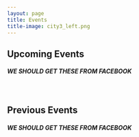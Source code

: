 ```yaml
---
layout: page
title: Events
title-image: city3_left.png
---
```

<div class="hero-body">
    <div class="container">
        <h2 class="title is-1 centered">Upcoming Events</h2>
        <h5 class="title is-5 centered">WE SHOULD GET THESE FROM FACEBOOK</h5>
        <br>
        <h2 class="title is-1 centered">Previous Events</h2>
        <h5 class="title is-5 centered">WE SHOULD GET THESE FROM FACEBOOK</h5> 
    </div>
</div>